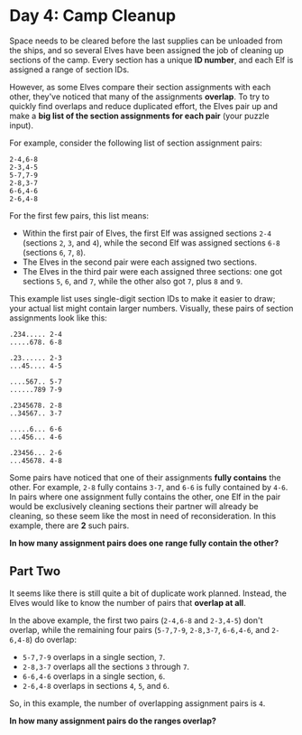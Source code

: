 # Day 4: Camp Cleanup

Space needs to be cleared before the last supplies can be unloaded from the ships, and so several Elves have been
assigned the job of cleaning up sections of the camp. Every section has a unique **ID number**, and each Elf is assigned
a
range of section IDs.

However, as some Elves compare their section assignments with each other, they've noticed that many of the
assignments **overlap**. To try to quickly find overlaps and reduce duplicated effort, the Elves pair up and make a
**big list of the section assignments for each pair** (your puzzle input).

For example, consider the following list of section assignment pairs:

```
2-4,6-8
2-3,4-5
5-7,7-9
2-8,3-7
6-6,4-6
2-6,4-8
```

For the first few pairs, this list means:

- Within the first pair of Elves, the first Elf was assigned sections `2-4` (sections `2`, `3`, and `4`), while the
  second Elf was
  assigned sections `6-8` (sections `6`, `7`, `8`).
- The Elves in the second pair were each assigned two sections.
- The Elves in the third pair were each assigned three sections: one got sections `5`, `6`, and `7`, while the other
  also got
  `7`, plus `8` and `9`.

This example list uses single-digit section IDs to make it easier to draw; your actual list might contain larger
numbers. Visually, these pairs of section assignments look like this:

```
.234..... 2-4
.....678. 6-8

.23...... 2-3
...45.... 4-5

....567.. 5-7
......789 7-9

.2345678. 2-8
..34567.. 3-7

.....6... 6-6
...456... 4-6

.23456... 2-6
...45678. 4-8
```

Some pairs have noticed that one of their assignments **fully contains** the other. For example, `2-8` fully contains
`3-7`, and `6-6` is fully contained by `4-6`. In pairs where one assignment fully contains the other, one Elf in the
pair
would be exclusively cleaning sections their partner will already be cleaning, so these seem like the most in need of
reconsideration. In this example, there are **2** such pairs.

**In how many assignment pairs does one range fully contain the other?**

## Part Two

It seems like there is still quite a bit of duplicate work planned. Instead, the Elves would like to know the number of
pairs that **overlap at all**.

In the above example, the first two pairs (`2-4,6-8` and `2-3,4-5`) don't overlap, while the remaining four
pairs (`5-7,7-9`, `2-8,3-7`, `6-6,4-6`, and `2-6,4-8`) do overlap:

- `5-7,7-9` overlaps in a single section, `7`.
- `2-8,3-7` overlaps all the sections `3` through `7`.
- `6-6,4-6` overlaps in a single section, `6`.
- `2-6,4-8` overlaps in sections `4`, `5`, and `6`.

So, in this example, the number of overlapping assignment pairs is `4`.

**In how many assignment pairs do the ranges overlap?**